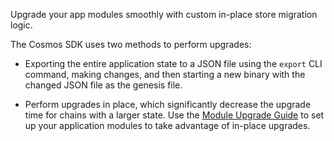 Upgrade your app modules smoothly with custom in-place store migration logic.

The Cosmos SDK uses two methods to perform upgrades:

-   Exporting the entire application state to a JSON file using the `export` CLI command, making changes, and then starting a new binary with the changed JSON file as the genesis file.

-   Perform upgrades in place, which significantly decrease the upgrade time for chains with a larger state. Use the [Module Upgrade Guide](https://docs.cosmos.network/v0.50/build/building-modules/upgrade) to set up your application modules to take advantage of in-place upgrades.